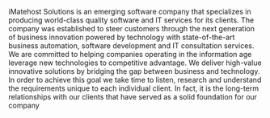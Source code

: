 iMatehost Solutions is an emerging software company that specializes in producing world-class quality software and IT services for its clients. 
The company was established to steer customers through the next generation of business innovation powered by technology with state-of-the-art business automation, software development and IT consultation services. 
We are committed to helping companies operating in the information age leverage new technologies to competitive advantage. 
We deliver high-value innovative solutions by bridging the gap between business and technology. 
In order to achieve this goal we take time to listen, research and understand the requirements unique to each individual client. 
In fact, it is the long-term relationships with our clients that have served as a solid foundation for our company
